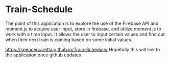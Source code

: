 # Train-Schedule

The point of this application is to explore the use of the Firebase API and moment.js to acquire user input, store in firebase, and utilize moment.js to work with a time input.  It allows the user to input certain values and find out when their next train is coming based on some initial values.

https://spencercaretta.github.io/Train-Schedule/
Hopefully this will link to the application once github updates
